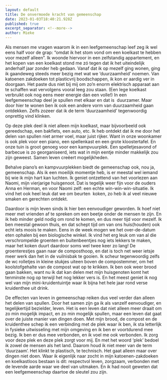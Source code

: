 ```yaml
---
layout: default
title: De onvermoede kracht van gemeenschap
date: 2023-01-03T18:40:21.928Z
published: true
excerpt_separator: <!--more-->
author: Mieke
---
```

Als mensen me vragen waarom ik in een leefgemeenschap leef zeg ik wel eens half voor de grap: “omdat ik het stom vond om een koelkast te hebben voor mezelf alleen”. Ik woonde hiervoor in een zelfstandig appartement, en het kopen van een koelkast stond me zó tegen dat ik het uiteindelijk anderhalf jaar zonder heb gedaan. Vanaf dat ik op mezelf ging wonen, ging ik gaandeweg steeds meer bezig met wat we ‘duurzaamheid’ noemen. Van katoenen zakdoeken tot plasticvrij boodschappen, ik kon er aardig ver in doorgaan. Het paste dus niet bij mij om zo’n enorm elektrisch apparaat aan te schaffen wat vervolgens vooral leeg zou staan. (Een lege koelkast verbruikt ook nog eens meer energie dan een volle!) In een leefgemeenschap deel je spullen met elkaar en dat is  duurzamer. Maar door hier te wonen ben ik ook een andere vorm van duurzaamheid gaan ontdekken. Zelfs zozeer dat ik de term ‘duurzaamheid’ tegenwoordig onprettig vind klinken. 
<!--more-->



Op deze plek deel ik niet alleen mijn koelkast, maar bijvoorbeeld ook gereedschap, een bakfiets, een auto, etc. Ik heb ontdekt dat ik me door het delen van spullen niet armer voel, maar juist rijker. Want in onze woonkamer is ook plek voor een piano, een spellenkast en een grote kloostertafel. En onze tuin is groot genoeg voor een kampvuurplek. Een spelletjesavond of barbecue is zo georganiseerd, iets wat in mijn eentje minder makkelijk zou zijn geweest. Samen leven creëert mogelijkheden. 



Behalve piano’s en kampvuurplekken biedt de gemeenschap ook, nou ja, gemeenschap. Als ik een moeilijk momentje heb, is er meestal wel iemand bij wie ik mijn hart kan luchten. Ik geniet ontzettend van het voorlezen aan Naomi, mijn vierjarige huisgenoot. Dat is tegelijk weer fijn voor de ouders Anna en Herman, en voor Naomi zelf: een echte win-win-win-situatie. Ik vind het ook heel leuk dat we om beurten  koken, zo heb ik al veel nieuwe smaken en gerechten ontdekt. 



Daardoor is mijn leven sinds ik hier ben eenvoudiger geworden. Ik hoef niet meer met vrienden af te spreken om een beetje onder de mensen te zijn. En ik heb minder geld nodig om rond te komen, en dus meer tijd voor mezelf. Ik ben meestal gewoon thuis, en dat schept tijd om van ons huis(houden) ook echt iets moois te maken. Eens in de week mogen we het over-de-datum eten ophalen bij een biologische winkel. Ik vind het erg leuk om van al die verschrompelde groenten en buitenbeentjes nog iets lekkers te maken, maar het koken duurt daardoor soms wel twee keer zo lang! De groenterestjes gaan naar de composthoop, en dat is toch net weer ietsje meer werk dan het in de vuilnisbak te gooien. Ik scheur tegenwoordig zelfs de wc rolletjes in kleine stukjes uiteen boven de compostemmer, om het koolstofgehalte van de compost wat op te krikken. Ik ben ook weer brood gaan bakken, want nu ik dat kan delen met mijn huisgenoten komt het tenminste nog op terwijl het nog lekker vers is. En het meest geniet ik nog wel van mijn mini-kruidentuintje waar ik bijna het hele jaar rond verse kruidenthee uit drink. 



De effecten van leven in gemeenschap reiken dus veel verder dan alleen het delen van spullen. Door het samen zijn ga ik als vanzelf eenvoudiger, en tegelijkertijd bezielder, leven. Het is een leven dat niet alleen meer draait om zo min mogelijk impact, en zo min mogelijk spullen, maar een leven dat gaat over de juiste manier van dingen doen. Met mijn brood, de compost en de kruidenthee schep ik een verbinding met de plek waar ik ben, ik sta letterlijk in fysieke uitwisseling met mijn omgeving en ik ben er voortdurend mee bezig. Ik ben er dus mee verbonden, en ik voel me ook verbonden. Ik zorg voor deze plek en deze plek zorgt voor mij. En met het woord ‘plek’ bedoel ik zowel de mensen als het land. Daarom houd ik niet meer van de term ‘duurzaam’. Het klinkt te plastisch, te technisch. Het gaat alleen maar over dingen niet doen. Waar ik eigenlijk naar zocht in mijn katoenen-zakdoeken en koelkastloos bestaan is dít: respectvol leven, zorgzaam, verbonden met de levende aarde waar we deel van uitmaken. En ik had nooit geweten dat een leefgemeenschap daartoe de sleutel zou zijn.
